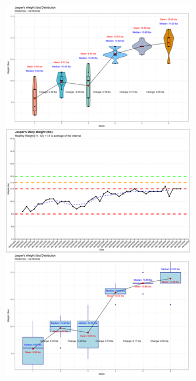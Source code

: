 ![image info](jasper_mean_weight_violin_weekly_time_series_2024_06_16.png)
![image info](jasper_weight_daily_time_series_2024_06_16.png)
![image info](jasper_mean_weight_weekly_time_series_2024_06_16.png)
